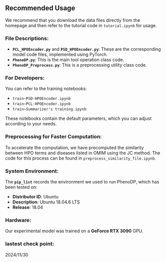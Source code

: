 ## Recommended Usage

We recommend that you download the data files directly from the homepage and then refer to the tutorial code in `tutorial.ipynb` for usage.

### File Descriptions:
- **`PCL_HPOEncoder.py`** and **`PSD_HPOEncoder.py`**: These are the corresponding model code files, implemented using PyTorch.
- **`PhenoDP.py`**: This is the main tool operation class code.
- **`PhenoDP_Preprocess.py`**: This is a preprocessing utility class code.

### For Developers:
You can refer to the training notebooks:
- `train~PSD-HPOEncoder.ipynb`
- `train~PCL-HPOEncoder.ipynb`
- `train~Summarizer's training.ipynb`

These notebooks contain the default parameters, which you can adjust according to your needs.

### Preprocessing for Faster Computation:
To accelerate the computation, we have precomputed the similarity between HPO terms and diseases listed in OMIM using the JC method. The code for this process can be found in `preprocess_similarity_file.ipynb`.

### System Environment:
The **`pip_list`** records the environment we used to run PhenoDP, which has been tested on:
- **Distributor ID**: Ubuntu
- **Description**: Ubuntu 18.04.6 LTS
- **Release**: 18.04

### Hardware:
Our experimental model was trained on a **GeForce RTX 3090** GPU.

### lastest check point:
2024/11/30
